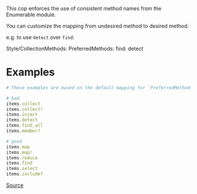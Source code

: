 
This cop enforces the use of consistent method names
from the Enumerable module.

You can customize the mapping from undesired method to desired method.

e.g. to use `detect` over `find`:

  Style/CollectionMethods:
    PreferredMethods:
      find: detect

# Examples

```ruby
# These examples are based on the default mapping for `PreferredMethods`.

# bad
items.collect
items.collect!
items.inject
items.detect
items.find_all
items.member?

# good
items.map
items.map!
items.reduce
items.find
items.select
items.include?
```

[Source](http://www.rubydoc.info/gems/rubocop/RuboCop/Cop/Style/CollectionMethods)
